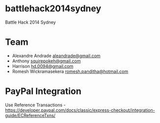 battlehack2014sydney
====================

Battle Hack 2014 Sydney


Team
=====
* Alexandre Andrade <aleandrade@gmail.com>
* Anthony <squirepokeh@gmail.com>
* Harrison <hd.0094@gmail.com>
* Romesh Wickramasekera <romesh.panditha@hotmail.com>



PayPal Integration
==================

Use Reference Transactions - https://developer.paypal.com/docs/classic/express-checkout/integration-guide/ECReferenceTxns/
